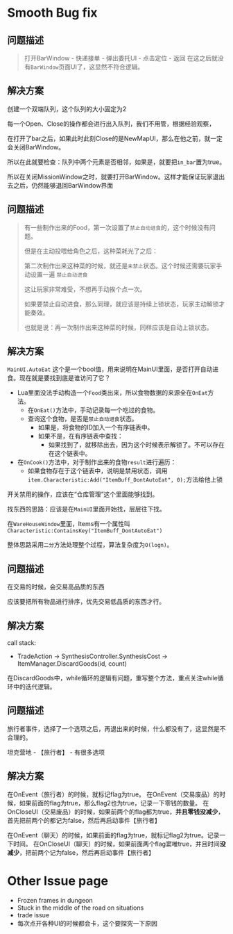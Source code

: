 # Smooth Bug fix

## 问题描述
> 打开BarWindow - 快递接单 - 弹出委托UI - 点击定位 - 返回  在这之后就没有`BarWindow`页面UI了，这显然不符合逻辑。

## 解决方案
创建一个双端队列，这个队列的大小固定为2

每一个Open、Close的操作都会进行出入队列，我们不用管，根据经验观察，

在打开了bar之后，如果此时此刻Close的是NewMapUI，那么在他之前，就一定会关闭BarWindow。

所以在此就要检查：队列中两个元素是否相邻，如果是，就要把`in_bar`置为true。

所以在关闭MissionWindow之时，就要打开BarWindow。这样才能保证玩家退出去之后，仍然能够退回BarWindow界面

## 问题描述

> 有一些制作出来的Food，第一次设置了`禁止自动进食`的，这个时候没有问题。
>
> 但是在主动投喂给角色之后，这种菜耗光了之后：
>
> 第二次制作出来这种菜的时候，就还是`未禁止`状态。这个时候还需要玩家手动设置一遍 `禁止自动进食`
>
> 这让玩家非常难受，不想再手动挨个点一次。
>
> 如果要禁止自动进食，那么同理，就应该是持续上锁状态，玩家主动解锁才能奏效。
>
> 也就是说：再一次制作出来这种菜的时候，同样应该是自动上锁状态。

## 解决方案

`MainUI.AutoEat`  这个是一个bool值，用来说明在MainUI里面，是否打开自动进食。现在就是要找到底是谁访问了它？

+ Lua里面没法手动构造一个`Food`类出来，所以食物数据的来源全在`OnEat`方法。
  + 在`OnEat()`方法中，手动记录每一个吃过的食物。
  + 查询这个食物，是否是`禁止自动进食`状态。
    + 如果是，将食物的ID加入一个有序链表中。
    + 如果不是，在有序链表中查找：
      + 如果找到了，就移除出去，因为这个时候表示解锁了。不可以存在在这个链表中。
+ 在`OnCook()`方法中，对于制作出来的食物`result`进行遍历：
  + 如果食物存在于这个链表中，说明是禁用状态，调用`item.Characteristic:Add("ItemBuff_DontAutoEat", 0);`方法给他上锁



开关禁用的操作，应该在“仓库管理”这个里面能够找到。

找东西的思路：应该是在`MainUI`里面开始找，层层往下找。

在`WareHouseWindow`里面，Items有一个属性叫`Characteristic:ContainsKey("ItemBuff_DontAutoEat")`



整体思路采用`二分`方法处理整个过程，算法复杂度为`O(logn)`。

## 问题描述
在交易的时候，会交易高品质的东西

应该要把所有物品进行排序，优先交易低品质的东西才行。

## 解决方案
call stack:
+ TradeAction -> SynthesisController.SynthesisCost -> ItemManager.DiscardGoods(id, count)

在DiscardGoods中，while循环的逻辑有问题，重写整个方法，重点关注while循环中的迭代逻辑。

## 问题描述
旅行者事件，选择了一个选项之后，再退出来的时候，什么都没有了，这显然是不合理的。

坦克营地 - 【旅行者】 - 有很多选项


## 解决方案

在OnEvent（旅行者）的时候，就标记flag为true。
在OnEvent（交易废品）的时候，如果前面的flag为true，那么flag2也为true，记录一下零钱的数量。
在OnCloseUI（交易废品）的时候，如果前两个的flag都为true，**并且零钱没减少**，首先把前两个的都记为false，然后再启动事件【旅行者】

在OnEvent（聊天）的时候，如果前面的flag为true，就标记flag2为true。记录一下时间。
在OnCloseUI（聊天）的时候，如果前面两个flag窦唯true，并且时间**没减少**，把前两个记为false，然后再启动事件【旅行者】


# Other Issue page

+ Frozen frames in dungeon
+ Stuck in the middle of the road on situations
+ trade issue
+ 每次点开各种UI的时候都会卡，这个要探究一下原因






